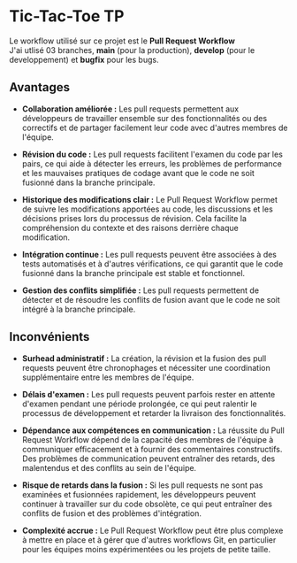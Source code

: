 # Tic-Tac-Toe TP
Le workflow utilisé sur ce projet est le **Pull Request Workflow** <br>
J'ai utlisé 03 branches, **main** (pour la production), **develop** (pour le developpement) et **bugfix** pour les bugs.

## Avantages
- **Collaboration améliorée :** Les pull requests permettent aux développeurs de travailler ensemble sur des fonctionnalités ou des correctifs et de partager facilement leur code avec d'autres membres de l'équipe.

- **Révision du code :** Les pull requests facilitent l'examen du code par les pairs, ce qui aide à détecter les erreurs, les problèmes de performance et les mauvaises pratiques de codage avant que le code ne soit fusionné dans la branche principale.

- **Historique des modifications clair :** Le Pull Request Workflow permet de suivre les modifications apportées au code, les discussions et les décisions prises lors du processus de révision. Cela facilite la compréhension du contexte et des raisons derrière chaque modification.

- **Intégration continue :** Les pull requests peuvent être associées à des tests automatisés et à d'autres vérifications, ce qui garantit que le code fusionné dans la branche principale est stable et fonctionnel.

- **Gestion des conflits simplifiée :** Les pull requests permettent de détecter et de résoudre les conflits de fusion avant que le code ne soit intégré à la branche principale.


## Inconvénients
- **Surhead administratif :** La création, la révision et la fusion des pull requests peuvent être chronophages et nécessiter une coordination supplémentaire entre les membres de l'équipe.

- **Délais d'examen :** Les pull requests peuvent parfois rester en attente d'examen pendant une période prolongée, ce qui peut ralentir le processus de développement et retarder la livraison des fonctionnalités.

- **Dépendance aux compétences en communication :** La réussite du Pull Request Workflow dépend de la capacité des membres de l'équipe à communiquer efficacement et à fournir des commentaires constructifs. Des problèmes de communication peuvent entraîner des retards, des malentendus et des conflits au sein de l'équipe.

- **Risque de retards dans la fusion :** Si les pull requests ne sont pas examinées et fusionnées rapidement, les développeurs peuvent continuer à travailler sur du code obsolète, ce qui peut entraîner des conflits de fusion et des problèmes d'intégration.

- **Complexité accrue :** Le Pull Request Workflow peut être plus complexe à mettre en place et à gérer que d'autres workflows Git, en particulier pour les équipes moins expérimentées ou les projets de petite taille.

